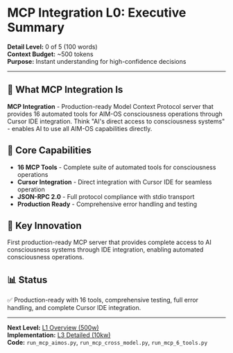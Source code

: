 # MCP Integration L0: Executive Summary

**Detail Level:** 0 of 5 (100 words)  
**Context Budget:** ~500 tokens  
**Purpose:** Instant understanding for high-confidence decisions  

---

## 🎯 **What MCP Integration Is**

**MCP Integration** - Production-ready Model Context Protocol server that provides 16 automated tools for AIM-OS consciousness operations through Cursor IDE integration. Think "AI's direct access to consciousness systems" - enables AI to use all AIM-OS capabilities directly.

## 🔧 **Core Capabilities**

- **16 MCP Tools** - Complete suite of automated tools for consciousness operations
- **Cursor Integration** - Direct integration with Cursor IDE for seamless operation
- **JSON-RPC 2.0** - Full protocol compliance with stdio transport
- **Production Ready** - Comprehensive error handling and testing

## 🌟 **Key Innovation**

First production-ready MCP server that provides complete access to AI consciousness systems through IDE integration, enabling automated consciousness operations.

## 📊 **Status**

✅ Production-ready with 16 tools, comprehensive testing, full error handling, and complete Cursor IDE integration.

---

**Next Level:** [L1 Overview (500w)](L1_overview.md)  
**Implementation:** [L3 Detailed (10kw)](L3_detailed.md)  
**Code:** `run_mcp_aimos.py`, `run_mcp_cross_model.py`, `run_mcp_6_tools.py`
